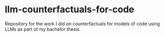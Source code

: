 # llm-counterfactuals-for-code
Repository for the work I did on counterfactuals for models of code using LLMs as part of my bachelor thesis.
